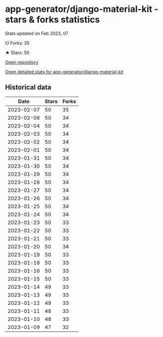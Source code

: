 # app-generator/django-material-kit - stars & forks statistics

Stats updated on Feb 2023, 07

☋ Forks: 35

★ Stars: 50

[Open repository](https://github.com/app-generator/django-material-kit)

[Open detailed stats for app-generator/django-material-kit](https://reviewgithub.com/rep/app-generator/django-material-kit)

## Historical data
| Date | Stars | Forks |
|------|-------|-------|
| 2023-02-07 | 50 | 35 | 
| 2023-02-06 | 50 | 34 | 
| 2023-02-04 | 50 | 34 | 
| 2023-02-03 | 50 | 34 | 
| 2023-02-02 | 50 | 34 | 
| 2023-02-01 | 50 | 34 | 
| 2023-01-31 | 50 | 34 | 
| 2023-01-30 | 50 | 34 | 
| 2023-01-29 | 50 | 34 | 
| 2023-01-28 | 50 | 34 | 
| 2023-01-27 | 50 | 34 | 
| 2023-01-26 | 50 | 34 | 
| 2023-01-25 | 50 | 34 | 
| 2023-01-24 | 50 | 34 | 
| 2023-01-23 | 50 | 33 | 
| 2023-01-22 | 50 | 33 | 
| 2023-01-21 | 50 | 33 | 
| 2023-01-20 | 50 | 34 | 
| 2023-01-19 | 50 | 33 | 
| 2023-01-18 | 50 | 33 | 
| 2023-01-16 | 50 | 33 | 
| 2023-01-15 | 50 | 33 | 
| 2023-01-14 | 49 | 33 | 
| 2023-01-13 | 49 | 33 | 
| 2023-01-12 | 49 | 33 | 
| 2023-01-11 | 48 | 33 | 
| 2023-01-10 | 48 | 33 | 
| 2023-01-09 | 47 | 32 | 

